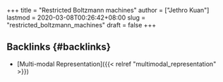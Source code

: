 +++
title = "Restricted Boltzmann machines"
author = ["Jethro Kuan"]
lastmod = 2020-03-08T00:26:42+08:00
slug = "restricted_boltzmann_machines"
draft = false
+++

## Backlinks {#backlinks}

-   [Multi-modal Representation]({{< relref "multimodal_representation" >}})
